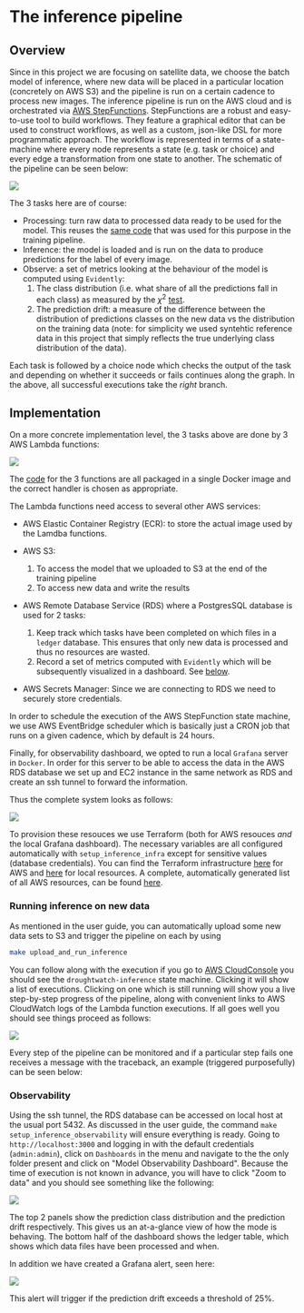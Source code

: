 # The inference pipeline
## Overview
Since in this project we are focusing on satellite data, we choose the batch model of inference, where new data will be placed in a particular location (concretely on AWS S3) and the pipeline is run on a certain cadence to process new images.
The inference pipeline is run on the AWS cloud and is orchestrated via [AWS StepFunctions](https://aws.amazon.com/step-functions/). StepFunctions are a robust and easy-to-use tool to build workflows. They feature a graphical editor that can be used to construct workflows, as well as a custom, json-like DSL for more programmatic approach. The workflow is represented in terms of a state-machine where every node represents a state (e.g. task or choice) and every edge a transformation from one state to another. The schematic of the pipeline can be seen below:

![](./imgs/state_machine.png)

The 3 tasks here are of course:

- Processing: turn raw data to processed data ready to be used for the model. This reuses the [same code]() that was used for this purpose in the training pipeline.
- Inference: the model is loaded and is run on the data to produce predictions for the label of every image.
- Observe: a set of metrics looking at the behaviour of the model is computed using `Evidently`:
    1. The class distribution (i.e. what share of all the predictions fall in each class) as measured by the $\chi^{2}$ [test](https://docs.evidentlyai.com/reference/data-drift-algorithm).
    2. The prediction drift: a measure of the difference between the distribution of predictions classes on the new data vs the distribution on the training data (note: for simplicity we used syntehtic reference data in this project that simply reflects the true underlying class distribution of the data).


Each task is followed by a choice node which checks the output of the task and depending on whether it succeeds or fails continues along the graph. In the above, all successful executions take the _right_ branch.

## Implementation
On a more concrete implementation level, the 3 tasks above are done by 3 AWS Lambda functions:

![](./imgs/state_machine_impl.png)

The [code](https://github.com/SergeiOssokine/droughtwatch_capstone/tree/main/inference/setup) for the 3 functions are all packaged in a single Docker image and the correct handler is chosen as appropriate.

The Lambda functions need access to several other AWS services:

- AWS Elastic Container Registry (ECR):  to store the actual image used by the Lamdba  functions.
- AWS S3:

    1. To access the model that we uploaded to S3 at the end of the training pipeline
    2. To access new data and write the results

- AWS Remote Database Service (RDS) where a PostgresSQL database is used for 2 tasks:

    1. Keep track which tasks have been completed on which files in a `ledger` database. This ensures that only new data is processed and thus no resources are wasted.
    2. Record a set of metrics computed with `Evidently` which will be subsequently visualized in a dashboard. See [below](#observability).

- AWS Secrets Manager: Since we are connecting to RDS we need to securely store credentials.

In order to schedule the execution of the  AWS StepFunction state machine, we use AWS EventBridge scheduler which is basically just a CRON job that runs on a given cadence, which by default is 24 hours.

Finally, for observability dashboard, we opted to run a local `Grafana` server in `Docker`. In order for this server to be able to access the data in the AWS RDS database we set up and EC2 instance in the same network as RDS and create an ssh tunnel to forward the information.

Thus the complete system looks as follows:

![](./imgs/architecture.svg)


To provision these resouces we use Terraform (both for AWS resouces _and_ the local Grafana dashboard).  The necessary variables are all configured automatically with `setup_inference_infra` except for sensitive values (database credentials). You can find the Terraform infrastructure [here](https://github.com/SergeiOssokine/droughtwatch_capstone/tree/main/inference/setup/tf) for AWS and [here](https://github.com/SergeiOssokine/droughtwatch_capstone/tree/main/inference/observability/tf) for local resources. A complete, automatically generated list of all AWS resources, can be found [here](tf_aws.md).



### Running inference on new data
As mentioned in the user guide, you can automatically upload some new data sets to S3 and trigger the pipeline on each by using

```bash
make upload_and_run_inference
```
You can follow along with the execution if you go to [AWS CloudConsole](https://console.aws.amazon.com/states/home) you should see the `droughtwatch-inference` state machine. Clicking it will show a list of executions. Clicking on one which is still running will show you a live step-by-step progress of the pipeline, along with convenient links to AWS CloudWatch logs of the Lambda function executions. If all goes well you should see things proceed as follows:

![](./imgs/statemachine.gif)

Every step of the pipeline can be monitored and if a particular step fails one receives a message with the traceback, an example (triggered purposefully) can be seen below:




### Observability
Using the ssh tunnel, the RDS database can be accessed on local host at the usual port 5432. As discussed in the user guide, the command `make setup_inference_observability` will ensure everything is ready. Going to `http://localhost:3000` and logging in with the default credentials (`admin:admin`), click on `Dashboards` in the menu and navigate to the the only folder present and click on "Model Observability Dashboard". Because  the time of execution is not known in advance, you will have to click "Zoom to data" and you should see something like the following:

![](./imgs/grafana_dashboard.png)

The top 2 panels show the prediction class distribution and the prediction drift respectively.  This gives us an at-a-glance view of how the mode is behaving. The bottom half of the dashboard shows the ledger table, which shows which data files have been processed and when.

In addition we have created a Grafana alert, seen here:

![](./imgs/grafana_alert.png)

This alert will trigger if the prediction drift exceeds a threshold of 25%.

